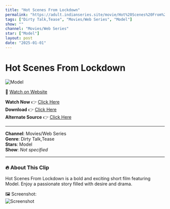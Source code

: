 ```yaml
---
title: "Hot Scenes From Lockdown"
permalink: "https://adult.indianseries.site/movie/Hot%20Scenes%20From%20Lockdown"
tags: ["Dirty Talk,Tease", "Movies/Web Series", "Model"]
show: ""
channel: "Movies/Web Series"
star: ["Model"]
layout: post
date: "2025-01-01"
---
```


# Hot Scenes From Lockdown

![Model](https://shorts.desisins.com/wp-content/uploads/2024/07/Lockdown-DesiSins.com_.jpg)

🔗 [Watch on Website](https://adult.indianseries.site/movie/Hot%20Scenes%20From%20Lockdown)

**Watch Now** 👉 [Click Here](https://adult.indianseries.site/movie/Hot%20Scenes%20From%20Lockdown)  
**Download** 👉 [Click Here](https://adult.indianseries.site/movie/Hot%20Scenes%20From%20Lockdown)  
**Alternate Source** 👉 [Click Here](https://adult.indianseries.site/movie/Hot%20Scenes%20From%20Lockdown)

---

**Channel**: Movies/Web Series  
**Genre**: Dirty Talk,Tease  
**Stars**: Model  
**Show**: *Not specified*

---

### 🔥 About This Clip

Hot Scenes From Lockdown is a bold and exciting short film featuring Model. Enjoy a passionate story filled with desire and drama.
 
🖼️ Screenshot:  
![Screenshot](https://shorts.desisins.com/wp-content/uploads/2024/07/Lockdown-DesiSins.com_.jpg)
